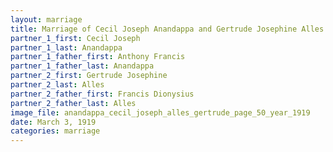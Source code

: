 ```yaml
---
layout: marriage
title: Marriage of Cecil Joseph Anandappa and Gertrude Josephine Alles
partner_1_first: Cecil Joseph
partner_1_last: Anandappa
partner_1_father_first: Anthony Francis
partner_1_father_last: Anandappa
partner_2_first: Gertrude Josephine
partner_2_last: Alles
partner_2_father_first: Francis Dionysius
partner_2_father_last: Alles
image_file: anandappa_cecil_joseph_alles_gertrude_page_50_year_1919
date: March 3, 1919
categories: marriage
---
```


